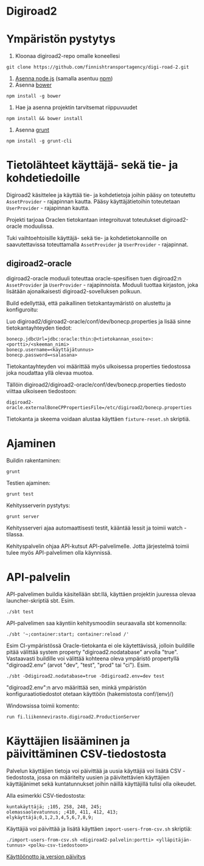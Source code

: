 Digiroad2
=========

Ympäristön pystytys
===================

1. Kloonaa digiroad2-repo omalle koneellesi

  ```
  git clone https://github.com/finnishtransportagency/digi-road-2.git
  ```

1. [Asenna node.js](http://howtonode.org/how-to-install-nodejs) (samalla asentuu [npm](https://npmjs.org/))
1. Asenna [bower](https://github.com/bower/bower)

  ```
  npm install -g bower
  ```

1. Hae ja asenna projektin tarvitsemat riippuvuudet

  ```
  npm install && bower install
  ```

1. Asenna [grunt](http://gruntjs.com/getting-started)

  ```
  npm install -g grunt-cli
  ```

Tietolähteet käyttäjä- sekä tie- ja kohdetiedoille
==================================================

Digiroad2 käsittelee ja käyttää tie- ja kohdetietoja joihin pääsy on toteutettu `AssetProvider` - rajapinnan kautta.
Pääsy käyttäjätietoihin toteutetaan `UserProvider` - rajapinnan kautta.

Projekti tarjoaa Oraclen tietokantaan integroituvat toteutukset digiroad2-oracle moduulissa.

Tuki vaihtoehtoisille käyttäjä- sekä tie- ja kohdetietokannoille on saavutettavissa toteuttamalla `AssetProvider` ja `UserProvider` - rajapinnat.

digiroad2-oracle
----------------

digiroad2-oracle moduuli toteuttaa oracle-spesifisen tuen digiroad2:n `AssetProvider` ja `UserProvider` - rajapinnoista.
Moduuli tuottaa kirjaston, joka lisätään ajonaikaisesti digiroad2-sovelluksen polkuun.

Build edellyttää, että paikallinen tietokantaymäristö on alustettu ja konfiguroitu:

Luo digiroad2/digiroad2-oracle/conf/dev/bonecp.properties ja lisää sinne tietokantayhteyden tiedot:

```
bonecp.jdbcUrl=jdbc:oracle:thin:@<tietokannan_osoite>:<portti>/<skeeman_nimi>
bonecp.username=<käyttäjätunnus>
bonecp.password=<salasana>
```

Tietokantayhteyden voi määrittää myös ulkoisessa properties tiedostossa joka noudattaa yllä olevaa muotoa.

Tällöin digiroad2/digiroad2-oracle/conf/dev/bonecp.properties tiedosto viittaa ulkoiseen tiedostoon:

```
digiroad2-oracle.externalBoneCPPropertiesFile=/etc/digiroad2/bonecp.properties
```

Tietokanta ja skeema voidaan alustaa käyttäen `fixture-reset.sh` skriptiä.

Ajaminen
========

Buildin rakentaminen:
```
grunt
```

Testien ajaminen:
```
grunt test
```

Kehitysserverin pystytys:
```
grunt server
```
Kehitysserveri ajaa automaattisesti testit, kääntää lessit ja toimii watch -tilassa.

Kehityspalvelin ohjaa API-kutsut API-palvelimelle. Jotta järjestelmä toimii tulee myös API-palvelimen olla käynnissä.

API-palvelin
============

API-palvelimen buildia käsitellään sbt:llä, käyttäen projektin juuressa olevaa launcher-skriptiä sbt. Esim.

```
./sbt test
```

API-palvelimen saa käyntiin kehitysmoodiin seuraavalla sbt komennolla:
```
./sbt '~;container:start; container:reload /'
```

Esim CI-ympäristössä Oracle-tietokanta ei ole käytettävissä, jolloin buildille pitää välittää system property "digiroad2.nodatabase" arvolla "true".
Vastaavasti buildille voi välittää kohteena oleva ympäristö propertyllä "digiroad2.env" (arvot "dev", "test", "prod" tai "ci"). Esim.

```
./sbt -Ddigiroad2.nodatabase=true -Ddigiroad2.env=dev test
```

"digiroad2.env":n arvo määrittää sen, minkä ympäristön konfiguraatiotiedostot otetaan käyttöön (hakemistosta conf/(env)/)

Windowsissa toimii komento:
```
run fi.liikennevirasto.digiroad2.ProductionServer
```

Käyttäjien lisääminen ja päivittäminen CSV-tiedostosta
======================================================

Palvelun käyttäjien tietoja voi päivittää ja uusia käyttäjiä voi lisätä CSV - tiedostosta, jossa on määritelty uusien ja päivitettävien käyttäjien käyttäjänimet sekä kuntatunnukset joihin näillä käyttäjillä tulisi olla oikeudet.

Alla esimerkki CSV-tiedostosta:
```
kuntakäyttäjä; ;105, 258, 248, 245;
olemassaolevatunnus; ;410, 411, 412, 413;
elykäyttäjä;0,1,2,3,4,5,6,7,8,9;
```

Käyttäjiä voi päivittää ja lisätä käyttäen `import-users-from-csv.sh` skriptiä:
```
./import-users-from-csv.sh <digiroad2-palvelin:portti> <ylläpitäjän-tunnus> <polku-csv-tiedostoon>
```

[Käyttöönotto ja version päivitys](Deployment.md)
